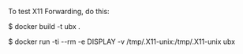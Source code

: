 To test X11 Forwarding, do this:

$ docker build -t ubx .

$ docker run -ti --rm -e DISPLAY -v /tmp/.X11-unix:/tmp/.X11-unix ubx
